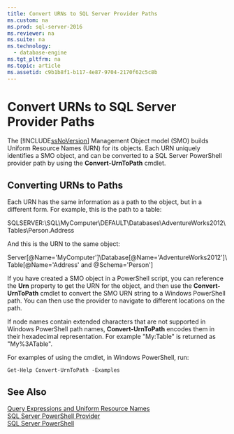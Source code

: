 ```yaml
---
title: Convert URNs to SQL Server Provider Paths
ms.custom: na
ms.prod: sql-server-2016
ms.reviewer: na
ms.suite: na
ms.technology: 
  - database-engine
ms.tgt_pltfrm: na
ms.topic: article
ms.assetid: c9b1b8f1-b117-4e87-9704-2170f62c5c8b
---
```

# Convert URNs to SQL Server Provider Paths
  The [!INCLUDE[ssNoVersion](../../Topics/TopicNameContainA/includes/ssNoVersion_md.md)] Management Object model (SMO) builds Uniform Resource Names (URN) for its objects. Each URN uniquely identifies a SMO object, and can be converted to a SQL Server PowerShell provider path by using the **Convert-UrnToPath** cmdlet.  
  
## Converting URNs to Paths  
 Each URN has the same information as a path to the object, but in a different form. For example, this is the path to a table:  
  
 SQLSERVER:\SQL\MyComputer\DEFAULT\Databases\AdventureWorks2012\Tables\Person.Address  
  
 And this is the URN to the same object:  
  
 Server[@Name='MyComputer']\Database[@Name='AdventureWorks2012']\Table[@Name='Address' and @Schema='Person']  
  
 If you have created a SMO object in a PowerShell script, you can reference the **Urn** property to get the URN for the object, and then use the **Convert-UrnToPath** cmdlet to convert the SMO URN string to a Windows PowerShell path. You can then use the provider to navigate to different locations on the path.  
  
 If node names contain extended characters that are not supported in Windows PowerShell path names, **Convert-UrnToPath** encodes them in their hexadecimal representation. For example "My:Table" is returned as "My%3ATable".  
  
 For examples of using the cmdlet, in Windows PowerShell, run:  
  
```  
Get-Help Convert-UrnToPath -Examples  
```  
  
## See Also  
 [Query Expressions and Uniform Resource Names](../../Topics/TopicNameNotContainA/Query-Expressions-and-Uniform-Resource-Names.md)   
 [SQL Server PowerShell Provider](../../Topics/TopicNameNotContainA/SQL-Server-PowerShell-Provider.md)   
 [SQL Server PowerShell](../../Topics/TopicNameNotContainA/SQL-Server-PowerShell.md)  
  
  